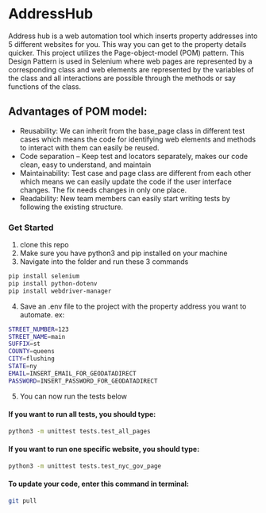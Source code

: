 # AddressHub

Address hub is a web automation tool which inserts property addresses into 5 different websites for you. This way you can get to the property details quicker. This project utilizes the Page-object-model (POM) pattern. This Design Pattern is used in Selenium where web pages are represented by a corresponding class and web elements are represented by the variables of the class and all interactions are possible through the methods or say functions of the class.

## Advantages of POM model:

* Reusability: We can inherit from the base_page class in different test cases which means the code for identifying web elements and methods to interact with them can easily be reused.
* Code separation – Keep test and locators separately, makes our code clean, easy to understand, and maintain
* Maintainability: Test case and page class are different from each other which means we can easily update the code if the user interface changes. The fix needs changes in only one place.
* Readability: New team members can easily start writing tests by following the existing structure.

### Get Started
1. clone this repo
2. Make sure you have python3 and pip installed on your machine
3. Navigate into the folder and run these 3 commands
```sh
pip install selenium
pip install python-dotenv
pip install webdriver-manager
```
4. Save an .env file to the project with the property address you want to automate. ex:
```sh
STREET_NUMBER=123
STREET_NAME=main
SUFFIX=st
COUNTY=queens
CITY=flushing
STATE=ny
EMAIL=INSERT_EMAIL_FOR_GEODATADIRECT
PASSWORD=INSERT_PASSWORD_FOR_GEODATADIRECT
```
5. You can now run the tests below

#### If you want to run all tests, you should type: 
```sh
python3 -m unittest tests.test_all_pages 
```

#### If you want to run one specific website, you should type: 
```sh
python3 -m unittest tests.test_nyc_gov_page
```

#### To update your code, enter this command in terminal:
```sh
git pull
```
